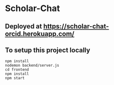 # Scholar-Chat
## Deployed at https://scholar-chat-orcid.herokuapp.com/

## To setup this project locally
```
npm install
nodemon backend/server.js
cd frontend
npm install
npm start
```
